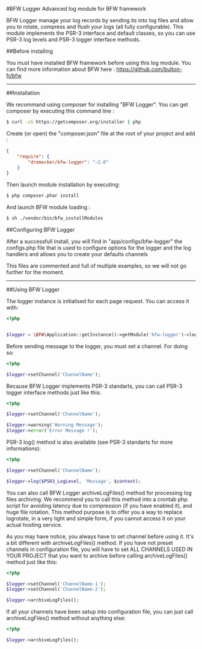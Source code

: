 #BFW Logger
Advanced log module for BFW framework

BFW Logger manage your log records by sending its into log files and allow you to rotate, compress and flush your logs (all fully configurable).
This module implements the PSR-3 interface and default classes, so you can use PSR-3 log levels and PSR-3 logger interface methods. 

##Before installing

You must have installed BFW framework before using this log module. You can find more information about BFW here : https://github.com/bulton-fr/bfw

---

##Installation

We recommand using composer for installing "BFW Logger". You can get composer by executing this command line :
```bash
$ curl -sS https://getcomposer.org/installer | php
```

Create (or open) the "composer.json" file at the root of your project and add :
```json
{
    "require": {
        "dremecker/bfw-logger": "~2.0"
    }
}
```

Then launch module installation by executing:
```bash
$ php composer.phar install
```

And launch BFW module loading :
```bash
$ sh ./vendor/bin/bfw_installModules
```


##Configuring BFW Logger

After a successfull install, you will find in "app/configs/bfw-logger" the configs.php file that is used to configure options for the logger and the log handlers and allows you to create your defaults channels

This files are commented and full of multiple examples, so we will not go further for the moment.


---

##Using BFW Logger

The logger instance is initialised for each page request. You can access it with:
```php
<?php


$logger = \BFW\Application::getInstance()->getModule('bfw-logger')->logger;
```

Before sending message to the logger, you must set a channel. For doing so:
```php
<?php

$logger->setChannel('ChannelName');
```

Because BFW Logger implements PSR-3 standarts, you can call PSR-3 logger interface methods just like this:
```php
<?php

$logger->setChannel('ChannelName');

$logger->warning('Warning Message');
$logger->error('Error Message !');
```

PSR-3 log() method is also available (see PSR-3 standarts for more informations):
```php
<?php

$logger->setChannel('ChannelName');

$logger->log($PSR3_LogLevel, 'Message', $context);
```

You can also call BFW Logger archiveLogFiles() method for processing log files archiving. We recommend you to call this method into a crontab php script for avoiding latency due to compression (if you have enabled it), and huge file rotation. This method purpose is to offer you a way to replace logrotate, in a very light and simple form, if you cannot access it on your actual hosting service.

As you may have notice, you always have to set channel before using it. It's a bit different with archiveLogFiles() method. If you have not preset channels in configuration file, you will have to set ALL CHANNELS USED IN YOUR PROJECT that you want to archive before calling archiveLogFiles() method just like this:
```php
<?php

$logger->setChannel('ChannelName-1');
$logger->setChannel('ChannelName-2');

$logger->archiveLogFiles();
```

If all your channels have been setup into configuration file, you can just call archiveLogFiles() method without anything else:
```php
<?php

$logger->archiveLogFiles();
```
